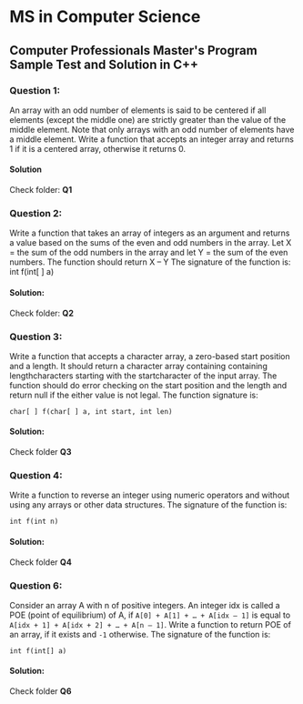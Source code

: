# MS in Computer Science
## Computer Professionals Master's Program Sample Test and Solution in C++

### Question 1:
An array with an odd number of elements is said to be centered if all elements (except the middle one) are strictly greater than the value of the middle element. Note that only arrays with an odd number of elements have a middle element. Write a function that accepts an integer array and returns 1 if it is a centered array, otherwise it returns 0.

#### Solution
Check folder: **Q1**

### Question 2:
Write a function that takes an array of integers as an argument and returns a value based on the sums of the even and odd numbers in the array. Let X = the sum of the odd numbers in the array and let Y = the sum of the even numbers. The function should return X – Y
The signature of the function is:
int f(int[ ] a)

#### Solution:
Check folder: **Q2**

### Question 3:
Write a function that accepts a character array, a zero-based start position and a length. It should return a character array containing containing lengthcharacters starting with the startcharacter of the input array. The function should do error checking on the start position and the length and return null if the either value is not legal.
The function signature is:

`char[ ] f(char[ ] a, int start, int len)`

#### Solution:
Check folder **Q3**

### Question 4:
Write a function to reverse an integer using numeric operators and without using any arrays or other data structures.
The signature of the function is:

`int f(int n)`

#### Solution:
Check folder **Q4**

### Question 6:
Consider an array A with n of positive integers. An integer idx is called a POE (point of equilibrium) of A, if `A[0] + A[1] + … + A[idx – 1]` is equal to `A[idx + 1] + A[idx + 2] + … + A[n – 1]`. Write a function to return POE of an array, if it exists and `-1` otherwise. 
The signature of the function is:

`int f(int[] a)`

#### Solution:
Check folder **Q6**


